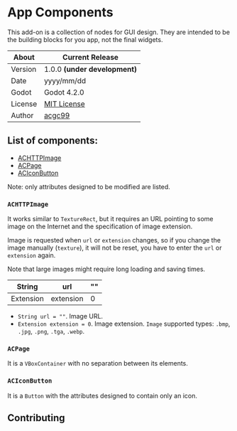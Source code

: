 # App Components

This add-on is a collection of nodes for GUI design. They are intended to be the building blocks for you app, not the final widgets.

| About      | Current Release                     |
|------------|-------------------------------------|
| Version    | 1.0.0 **(under development)**       |
| Date       | yyyy/mm/dd                          |
| Godot      | Godot 4.2.0                         |
| License    | [MIT License](./LICENSE.md)     |
| Author     | [acgc99](https://github.com/acgc99) |

## List of components:
- [ACHTTPImage](#achttpimage)
- [ACPage](#acpage)
- [ACIconButton](#aciconbutton)

Note: only attributes designed to be modified are listed.

### `ACHTTPImage` <a name="achttpimage"></a>

It works similar to `TextureRect`, but it requires an URL pointing to some image on the Internet and the specification of image extension.

Image is requested when `url` or `extension` changes, so if you change the image manually (`texture`), it will not be reset, you have to enter the `url` or `extension` again.

Note that large images might require long loading and saving times.

| String    | url       | "" |
|-----------|-----------|----|
| Extension | extension | 0  |


- `String url = ""`. Image URL.
- `Extension extension = 0`. Image extension. `Image` supported types: `.bmp`, `.jpg`, `.png`, `.tga`, `.webp`.

### `ACPage` <a name="acpage"></a>

It is a `VBoxContainer` with no separation between its elements.

### `ACIconButton` <a name="aciconbutton"></a>

It is a `Button` with the attributes designed to contain only an icon.

## Contributing